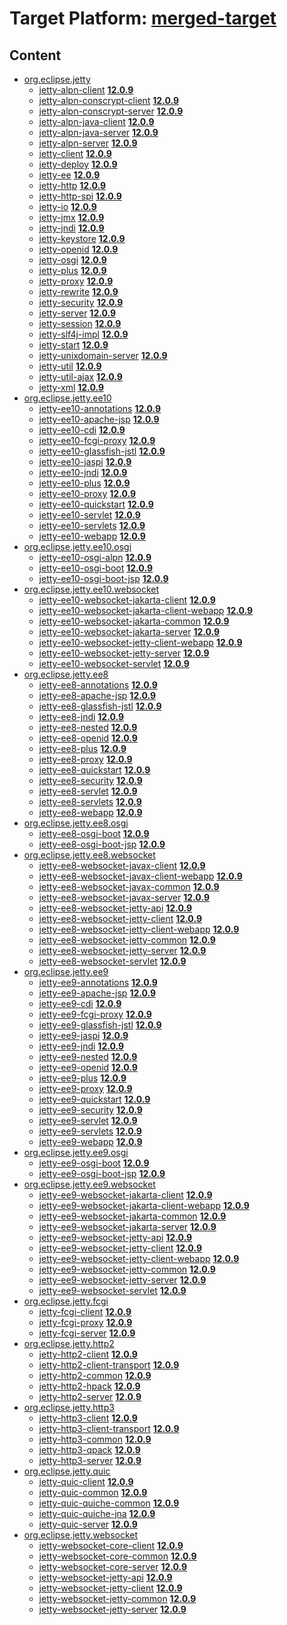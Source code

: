 # Target Platform: [merged-target](https://github.com/eclipse-orbit/orbit-simrel/blob/main/maven-jetty/tp/MavenJetty.target)

## Content
 - [org.eclipse.jetty](https://repo1.maven.org/maven2/org/eclipse/jetty/)
    - [jetty-alpn-client](https://repo1.maven.org/maven2/org/eclipse/jetty/jetty-alpn-client/) **[12.0.9](https://repo1.maven.org/maven2/org/eclipse/jetty/jetty-alpn-client/12.0.9)**
    - [jetty-alpn-conscrypt-client](https://repo1.maven.org/maven2/org/eclipse/jetty/jetty-alpn-conscrypt-client/) **[12.0.9](https://repo1.maven.org/maven2/org/eclipse/jetty/jetty-alpn-conscrypt-client/12.0.9)**
    - [jetty-alpn-conscrypt-server](https://repo1.maven.org/maven2/org/eclipse/jetty/jetty-alpn-conscrypt-server/) **[12.0.9](https://repo1.maven.org/maven2/org/eclipse/jetty/jetty-alpn-conscrypt-server/12.0.9)**
    - [jetty-alpn-java-client](https://repo1.maven.org/maven2/org/eclipse/jetty/jetty-alpn-java-client/) **[12.0.9](https://repo1.maven.org/maven2/org/eclipse/jetty/jetty-alpn-java-client/12.0.9)**
    - [jetty-alpn-java-server](https://repo1.maven.org/maven2/org/eclipse/jetty/jetty-alpn-java-server/) **[12.0.9](https://repo1.maven.org/maven2/org/eclipse/jetty/jetty-alpn-java-server/12.0.9)**
    - [jetty-alpn-server](https://repo1.maven.org/maven2/org/eclipse/jetty/jetty-alpn-server/) **[12.0.9](https://repo1.maven.org/maven2/org/eclipse/jetty/jetty-alpn-server/12.0.9)**
    - [jetty-client](https://repo1.maven.org/maven2/org/eclipse/jetty/jetty-client/) **[12.0.9](https://repo1.maven.org/maven2/org/eclipse/jetty/jetty-client/12.0.9)**
    - [jetty-deploy](https://repo1.maven.org/maven2/org/eclipse/jetty/jetty-deploy/) **[12.0.9](https://repo1.maven.org/maven2/org/eclipse/jetty/jetty-deploy/12.0.9)**
    - [jetty-ee](https://repo1.maven.org/maven2/org/eclipse/jetty/jetty-ee/) **[12.0.9](https://repo1.maven.org/maven2/org/eclipse/jetty/jetty-ee/12.0.9)**
    - [jetty-http](https://repo1.maven.org/maven2/org/eclipse/jetty/jetty-http/) **[12.0.9](https://repo1.maven.org/maven2/org/eclipse/jetty/jetty-http/12.0.9)**
    - [jetty-http-spi](https://repo1.maven.org/maven2/org/eclipse/jetty/jetty-http-spi/) **[12.0.9](https://repo1.maven.org/maven2/org/eclipse/jetty/jetty-http-spi/12.0.9)**
    - [jetty-io](https://repo1.maven.org/maven2/org/eclipse/jetty/jetty-io/) **[12.0.9](https://repo1.maven.org/maven2/org/eclipse/jetty/jetty-io/12.0.9)**
    - [jetty-jmx](https://repo1.maven.org/maven2/org/eclipse/jetty/jetty-jmx/) **[12.0.9](https://repo1.maven.org/maven2/org/eclipse/jetty/jetty-jmx/12.0.9)**
    - [jetty-jndi](https://repo1.maven.org/maven2/org/eclipse/jetty/jetty-jndi/) **[12.0.9](https://repo1.maven.org/maven2/org/eclipse/jetty/jetty-jndi/12.0.9)**
    - [jetty-keystore](https://repo1.maven.org/maven2/org/eclipse/jetty/jetty-keystore/) **[12.0.9](https://repo1.maven.org/maven2/org/eclipse/jetty/jetty-keystore/12.0.9)**
    - [jetty-openid](https://repo1.maven.org/maven2/org/eclipse/jetty/jetty-openid/) **[12.0.9](https://repo1.maven.org/maven2/org/eclipse/jetty/jetty-openid/12.0.9)**
    - [jetty-osgi](https://repo1.maven.org/maven2/org/eclipse/jetty/jetty-osgi/) **[12.0.9](https://repo1.maven.org/maven2/org/eclipse/jetty/jetty-osgi/12.0.9)**
    - [jetty-plus](https://repo1.maven.org/maven2/org/eclipse/jetty/jetty-plus/) **[12.0.9](https://repo1.maven.org/maven2/org/eclipse/jetty/jetty-plus/12.0.9)**
    - [jetty-proxy](https://repo1.maven.org/maven2/org/eclipse/jetty/jetty-proxy/) **[12.0.9](https://repo1.maven.org/maven2/org/eclipse/jetty/jetty-proxy/12.0.9)**
    - [jetty-rewrite](https://repo1.maven.org/maven2/org/eclipse/jetty/jetty-rewrite/) **[12.0.9](https://repo1.maven.org/maven2/org/eclipse/jetty/jetty-rewrite/12.0.9)**
    - [jetty-security](https://repo1.maven.org/maven2/org/eclipse/jetty/jetty-security/) **[12.0.9](https://repo1.maven.org/maven2/org/eclipse/jetty/jetty-security/12.0.9)**
    - [jetty-server](https://repo1.maven.org/maven2/org/eclipse/jetty/jetty-server/) **[12.0.9](https://repo1.maven.org/maven2/org/eclipse/jetty/jetty-server/12.0.9)**
    - [jetty-session](https://repo1.maven.org/maven2/org/eclipse/jetty/jetty-session/) **[12.0.9](https://repo1.maven.org/maven2/org/eclipse/jetty/jetty-session/12.0.9)**
    - [jetty-slf4j-impl](https://repo1.maven.org/maven2/org/eclipse/jetty/jetty-slf4j-impl/) **[12.0.9](https://repo1.maven.org/maven2/org/eclipse/jetty/jetty-slf4j-impl/12.0.9)**
    - [jetty-start](https://repo1.maven.org/maven2/org/eclipse/jetty/jetty-start/) **[12.0.9](https://repo1.maven.org/maven2/org/eclipse/jetty/jetty-start/12.0.9)**
    - [jetty-unixdomain-server](https://repo1.maven.org/maven2/org/eclipse/jetty/jetty-unixdomain-server/) **[12.0.9](https://repo1.maven.org/maven2/org/eclipse/jetty/jetty-unixdomain-server/12.0.9)**
    - [jetty-util](https://repo1.maven.org/maven2/org/eclipse/jetty/jetty-util/) **[12.0.9](https://repo1.maven.org/maven2/org/eclipse/jetty/jetty-util/12.0.9)**
    - [jetty-util-ajax](https://repo1.maven.org/maven2/org/eclipse/jetty/jetty-util-ajax/) **[12.0.9](https://repo1.maven.org/maven2/org/eclipse/jetty/jetty-util-ajax/12.0.9)**
    - [jetty-xml](https://repo1.maven.org/maven2/org/eclipse/jetty/jetty-xml/) **[12.0.9](https://repo1.maven.org/maven2/org/eclipse/jetty/jetty-xml/12.0.9)**
 - [org.eclipse.jetty.ee10](https://repo1.maven.org/maven2/org/eclipse/jetty/ee10/)
    - [jetty-ee10-annotations](https://repo1.maven.org/maven2/org/eclipse/jetty/ee10/jetty-ee10-annotations/) **[12.0.9](https://repo1.maven.org/maven2/org/eclipse/jetty/ee10/jetty-ee10-annotations/12.0.9)**
    - [jetty-ee10-apache-jsp](https://repo1.maven.org/maven2/org/eclipse/jetty/ee10/jetty-ee10-apache-jsp/) **[12.0.9](https://repo1.maven.org/maven2/org/eclipse/jetty/ee10/jetty-ee10-apache-jsp/12.0.9)**
    - [jetty-ee10-cdi](https://repo1.maven.org/maven2/org/eclipse/jetty/ee10/jetty-ee10-cdi/) **[12.0.9](https://repo1.maven.org/maven2/org/eclipse/jetty/ee10/jetty-ee10-cdi/12.0.9)**
    - [jetty-ee10-fcgi-proxy](https://repo1.maven.org/maven2/org/eclipse/jetty/ee10/jetty-ee10-fcgi-proxy/) **[12.0.9](https://repo1.maven.org/maven2/org/eclipse/jetty/ee10/jetty-ee10-fcgi-proxy/12.0.9)**
    - [jetty-ee10-glassfish-jstl](https://repo1.maven.org/maven2/org/eclipse/jetty/ee10/jetty-ee10-glassfish-jstl/) **[12.0.9](https://repo1.maven.org/maven2/org/eclipse/jetty/ee10/jetty-ee10-glassfish-jstl/12.0.9)**
    - [jetty-ee10-jaspi](https://repo1.maven.org/maven2/org/eclipse/jetty/ee10/jetty-ee10-jaspi/) **[12.0.9](https://repo1.maven.org/maven2/org/eclipse/jetty/ee10/jetty-ee10-jaspi/12.0.9)**
    - [jetty-ee10-jndi](https://repo1.maven.org/maven2/org/eclipse/jetty/ee10/jetty-ee10-jndi/) **[12.0.9](https://repo1.maven.org/maven2/org/eclipse/jetty/ee10/jetty-ee10-jndi/12.0.9)**
    - [jetty-ee10-plus](https://repo1.maven.org/maven2/org/eclipse/jetty/ee10/jetty-ee10-plus/) **[12.0.9](https://repo1.maven.org/maven2/org/eclipse/jetty/ee10/jetty-ee10-plus/12.0.9)**
    - [jetty-ee10-proxy](https://repo1.maven.org/maven2/org/eclipse/jetty/ee10/jetty-ee10-proxy/) **[12.0.9](https://repo1.maven.org/maven2/org/eclipse/jetty/ee10/jetty-ee10-proxy/12.0.9)**
    - [jetty-ee10-quickstart](https://repo1.maven.org/maven2/org/eclipse/jetty/ee10/jetty-ee10-quickstart/) **[12.0.9](https://repo1.maven.org/maven2/org/eclipse/jetty/ee10/jetty-ee10-quickstart/12.0.9)**
    - [jetty-ee10-servlet](https://repo1.maven.org/maven2/org/eclipse/jetty/ee10/jetty-ee10-servlet/) **[12.0.9](https://repo1.maven.org/maven2/org/eclipse/jetty/ee10/jetty-ee10-servlet/12.0.9)**
    - [jetty-ee10-servlets](https://repo1.maven.org/maven2/org/eclipse/jetty/ee10/jetty-ee10-servlets/) **[12.0.9](https://repo1.maven.org/maven2/org/eclipse/jetty/ee10/jetty-ee10-servlets/12.0.9)**
    - [jetty-ee10-webapp](https://repo1.maven.org/maven2/org/eclipse/jetty/ee10/jetty-ee10-webapp/) **[12.0.9](https://repo1.maven.org/maven2/org/eclipse/jetty/ee10/jetty-ee10-webapp/12.0.9)**
 - [org.eclipse.jetty.ee10.osgi](https://repo1.maven.org/maven2/org/eclipse/jetty/ee10/osgi/)
    - [jetty-ee10-osgi-alpn](https://repo1.maven.org/maven2/org/eclipse/jetty/ee10/osgi/jetty-ee10-osgi-alpn/) **[12.0.9](https://repo1.maven.org/maven2/org/eclipse/jetty/ee10/osgi/jetty-ee10-osgi-alpn/12.0.9)**
    - [jetty-ee10-osgi-boot](https://repo1.maven.org/maven2/org/eclipse/jetty/ee10/osgi/jetty-ee10-osgi-boot/) **[12.0.9](https://repo1.maven.org/maven2/org/eclipse/jetty/ee10/osgi/jetty-ee10-osgi-boot/12.0.9)**
    - [jetty-ee10-osgi-boot-jsp](https://repo1.maven.org/maven2/org/eclipse/jetty/ee10/osgi/jetty-ee10-osgi-boot-jsp/) **[12.0.9](https://repo1.maven.org/maven2/org/eclipse/jetty/ee10/osgi/jetty-ee10-osgi-boot-jsp/12.0.9)**
 - [org.eclipse.jetty.ee10.websocket](https://repo1.maven.org/maven2/org/eclipse/jetty/ee10/websocket/)
    - [jetty-ee10-websocket-jakarta-client](https://repo1.maven.org/maven2/org/eclipse/jetty/ee10/websocket/jetty-ee10-websocket-jakarta-client/) **[12.0.9](https://repo1.maven.org/maven2/org/eclipse/jetty/ee10/websocket/jetty-ee10-websocket-jakarta-client/12.0.9)**
    - [jetty-ee10-websocket-jakarta-client-webapp](https://repo1.maven.org/maven2/org/eclipse/jetty/ee10/websocket/jetty-ee10-websocket-jakarta-client-webapp/) **[12.0.9](https://repo1.maven.org/maven2/org/eclipse/jetty/ee10/websocket/jetty-ee10-websocket-jakarta-client-webapp/12.0.9)**
    - [jetty-ee10-websocket-jakarta-common](https://repo1.maven.org/maven2/org/eclipse/jetty/ee10/websocket/jetty-ee10-websocket-jakarta-common/) **[12.0.9](https://repo1.maven.org/maven2/org/eclipse/jetty/ee10/websocket/jetty-ee10-websocket-jakarta-common/12.0.9)**
    - [jetty-ee10-websocket-jakarta-server](https://repo1.maven.org/maven2/org/eclipse/jetty/ee10/websocket/jetty-ee10-websocket-jakarta-server/) **[12.0.9](https://repo1.maven.org/maven2/org/eclipse/jetty/ee10/websocket/jetty-ee10-websocket-jakarta-server/12.0.9)**
    - [jetty-ee10-websocket-jetty-client-webapp](https://repo1.maven.org/maven2/org/eclipse/jetty/ee10/websocket/jetty-ee10-websocket-jetty-client-webapp/) **[12.0.9](https://repo1.maven.org/maven2/org/eclipse/jetty/ee10/websocket/jetty-ee10-websocket-jetty-client-webapp/12.0.9)**
    - [jetty-ee10-websocket-jetty-server](https://repo1.maven.org/maven2/org/eclipse/jetty/ee10/websocket/jetty-ee10-websocket-jetty-server/) **[12.0.9](https://repo1.maven.org/maven2/org/eclipse/jetty/ee10/websocket/jetty-ee10-websocket-jetty-server/12.0.9)**
    - [jetty-ee10-websocket-servlet](https://repo1.maven.org/maven2/org/eclipse/jetty/ee10/websocket/jetty-ee10-websocket-servlet/) **[12.0.9](https://repo1.maven.org/maven2/org/eclipse/jetty/ee10/websocket/jetty-ee10-websocket-servlet/12.0.9)**
 - [org.eclipse.jetty.ee8](https://repo1.maven.org/maven2/org/eclipse/jetty/ee8/)
    - [jetty-ee8-annotations](https://repo1.maven.org/maven2/org/eclipse/jetty/ee8/jetty-ee8-annotations/) **[12.0.9](https://repo1.maven.org/maven2/org/eclipse/jetty/ee8/jetty-ee8-annotations/12.0.9)**
    - [jetty-ee8-apache-jsp](https://repo1.maven.org/maven2/org/eclipse/jetty/ee8/jetty-ee8-apache-jsp/) **[12.0.9](https://repo1.maven.org/maven2/org/eclipse/jetty/ee8/jetty-ee8-apache-jsp/12.0.9)**
    - [jetty-ee8-glassfish-jstl](https://repo1.maven.org/maven2/org/eclipse/jetty/ee8/jetty-ee8-glassfish-jstl/) **[12.0.9](https://repo1.maven.org/maven2/org/eclipse/jetty/ee8/jetty-ee8-glassfish-jstl/12.0.9)**
    - [jetty-ee8-jndi](https://repo1.maven.org/maven2/org/eclipse/jetty/ee8/jetty-ee8-jndi/) **[12.0.9](https://repo1.maven.org/maven2/org/eclipse/jetty/ee8/jetty-ee8-jndi/12.0.9)**
    - [jetty-ee8-nested](https://repo1.maven.org/maven2/org/eclipse/jetty/ee8/jetty-ee8-nested/) **[12.0.9](https://repo1.maven.org/maven2/org/eclipse/jetty/ee8/jetty-ee8-nested/12.0.9)**
    - [jetty-ee8-openid](https://repo1.maven.org/maven2/org/eclipse/jetty/ee8/jetty-ee8-openid/) **[12.0.9](https://repo1.maven.org/maven2/org/eclipse/jetty/ee8/jetty-ee8-openid/12.0.9)**
    - [jetty-ee8-plus](https://repo1.maven.org/maven2/org/eclipse/jetty/ee8/jetty-ee8-plus/) **[12.0.9](https://repo1.maven.org/maven2/org/eclipse/jetty/ee8/jetty-ee8-plus/12.0.9)**
    - [jetty-ee8-proxy](https://repo1.maven.org/maven2/org/eclipse/jetty/ee8/jetty-ee8-proxy/) **[12.0.9](https://repo1.maven.org/maven2/org/eclipse/jetty/ee8/jetty-ee8-proxy/12.0.9)**
    - [jetty-ee8-quickstart](https://repo1.maven.org/maven2/org/eclipse/jetty/ee8/jetty-ee8-quickstart/) **[12.0.9](https://repo1.maven.org/maven2/org/eclipse/jetty/ee8/jetty-ee8-quickstart/12.0.9)**
    - [jetty-ee8-security](https://repo1.maven.org/maven2/org/eclipse/jetty/ee8/jetty-ee8-security/) **[12.0.9](https://repo1.maven.org/maven2/org/eclipse/jetty/ee8/jetty-ee8-security/12.0.9)**
    - [jetty-ee8-servlet](https://repo1.maven.org/maven2/org/eclipse/jetty/ee8/jetty-ee8-servlet/) **[12.0.9](https://repo1.maven.org/maven2/org/eclipse/jetty/ee8/jetty-ee8-servlet/12.0.9)**
    - [jetty-ee8-servlets](https://repo1.maven.org/maven2/org/eclipse/jetty/ee8/jetty-ee8-servlets/) **[12.0.9](https://repo1.maven.org/maven2/org/eclipse/jetty/ee8/jetty-ee8-servlets/12.0.9)**
    - [jetty-ee8-webapp](https://repo1.maven.org/maven2/org/eclipse/jetty/ee8/jetty-ee8-webapp/) **[12.0.9](https://repo1.maven.org/maven2/org/eclipse/jetty/ee8/jetty-ee8-webapp/12.0.9)**
 - [org.eclipse.jetty.ee8.osgi](https://repo1.maven.org/maven2/org/eclipse/jetty/ee8/osgi/)
    - [jetty-ee8-osgi-boot](https://repo1.maven.org/maven2/org/eclipse/jetty/ee8/osgi/jetty-ee8-osgi-boot/) **[12.0.9](https://repo1.maven.org/maven2/org/eclipse/jetty/ee8/osgi/jetty-ee8-osgi-boot/12.0.9)**
    - [jetty-ee8-osgi-boot-jsp](https://repo1.maven.org/maven2/org/eclipse/jetty/ee8/osgi/jetty-ee8-osgi-boot-jsp/) **[12.0.9](https://repo1.maven.org/maven2/org/eclipse/jetty/ee8/osgi/jetty-ee8-osgi-boot-jsp/12.0.9)**
 - [org.eclipse.jetty.ee8.websocket](https://repo1.maven.org/maven2/org/eclipse/jetty/ee8/websocket/)
    - [jetty-ee8-websocket-javax-client](https://repo1.maven.org/maven2/org/eclipse/jetty/ee8/websocket/jetty-ee8-websocket-javax-client/) **[12.0.9](https://repo1.maven.org/maven2/org/eclipse/jetty/ee8/websocket/jetty-ee8-websocket-javax-client/12.0.9)**
    - [jetty-ee8-websocket-javax-client-webapp](https://repo1.maven.org/maven2/org/eclipse/jetty/ee8/websocket/jetty-ee8-websocket-javax-client-webapp/) **[12.0.9](https://repo1.maven.org/maven2/org/eclipse/jetty/ee8/websocket/jetty-ee8-websocket-javax-client-webapp/12.0.9)**
    - [jetty-ee8-websocket-javax-common](https://repo1.maven.org/maven2/org/eclipse/jetty/ee8/websocket/jetty-ee8-websocket-javax-common/) **[12.0.9](https://repo1.maven.org/maven2/org/eclipse/jetty/ee8/websocket/jetty-ee8-websocket-javax-common/12.0.9)**
    - [jetty-ee8-websocket-javax-server](https://repo1.maven.org/maven2/org/eclipse/jetty/ee8/websocket/jetty-ee8-websocket-javax-server/) **[12.0.9](https://repo1.maven.org/maven2/org/eclipse/jetty/ee8/websocket/jetty-ee8-websocket-javax-server/12.0.9)**
    - [jetty-ee8-websocket-jetty-api](https://repo1.maven.org/maven2/org/eclipse/jetty/ee8/websocket/jetty-ee8-websocket-jetty-api/) **[12.0.9](https://repo1.maven.org/maven2/org/eclipse/jetty/ee8/websocket/jetty-ee8-websocket-jetty-api/12.0.9)**
    - [jetty-ee8-websocket-jetty-client](https://repo1.maven.org/maven2/org/eclipse/jetty/ee8/websocket/jetty-ee8-websocket-jetty-client/) **[12.0.9](https://repo1.maven.org/maven2/org/eclipse/jetty/ee8/websocket/jetty-ee8-websocket-jetty-client/12.0.9)**
    - [jetty-ee8-websocket-jetty-client-webapp](https://repo1.maven.org/maven2/org/eclipse/jetty/ee8/websocket/jetty-ee8-websocket-jetty-client-webapp/) **[12.0.9](https://repo1.maven.org/maven2/org/eclipse/jetty/ee8/websocket/jetty-ee8-websocket-jetty-client-webapp/12.0.9)**
    - [jetty-ee8-websocket-jetty-common](https://repo1.maven.org/maven2/org/eclipse/jetty/ee8/websocket/jetty-ee8-websocket-jetty-common/) **[12.0.9](https://repo1.maven.org/maven2/org/eclipse/jetty/ee8/websocket/jetty-ee8-websocket-jetty-common/12.0.9)**
    - [jetty-ee8-websocket-jetty-server](https://repo1.maven.org/maven2/org/eclipse/jetty/ee8/websocket/jetty-ee8-websocket-jetty-server/) **[12.0.9](https://repo1.maven.org/maven2/org/eclipse/jetty/ee8/websocket/jetty-ee8-websocket-jetty-server/12.0.9)**
    - [jetty-ee8-websocket-servlet](https://repo1.maven.org/maven2/org/eclipse/jetty/ee8/websocket/jetty-ee8-websocket-servlet/) **[12.0.9](https://repo1.maven.org/maven2/org/eclipse/jetty/ee8/websocket/jetty-ee8-websocket-servlet/12.0.9)**
 - [org.eclipse.jetty.ee9](https://repo1.maven.org/maven2/org/eclipse/jetty/ee9/)
    - [jetty-ee9-annotations](https://repo1.maven.org/maven2/org/eclipse/jetty/ee9/jetty-ee9-annotations/) **[12.0.9](https://repo1.maven.org/maven2/org/eclipse/jetty/ee9/jetty-ee9-annotations/12.0.9)**
    - [jetty-ee9-apache-jsp](https://repo1.maven.org/maven2/org/eclipse/jetty/ee9/jetty-ee9-apache-jsp/) **[12.0.9](https://repo1.maven.org/maven2/org/eclipse/jetty/ee9/jetty-ee9-apache-jsp/12.0.9)**
    - [jetty-ee9-cdi](https://repo1.maven.org/maven2/org/eclipse/jetty/ee9/jetty-ee9-cdi/) **[12.0.9](https://repo1.maven.org/maven2/org/eclipse/jetty/ee9/jetty-ee9-cdi/12.0.9)**
    - [jetty-ee9-fcgi-proxy](https://repo1.maven.org/maven2/org/eclipse/jetty/ee9/jetty-ee9-fcgi-proxy/) **[12.0.9](https://repo1.maven.org/maven2/org/eclipse/jetty/ee9/jetty-ee9-fcgi-proxy/12.0.9)**
    - [jetty-ee9-glassfish-jstl](https://repo1.maven.org/maven2/org/eclipse/jetty/ee9/jetty-ee9-glassfish-jstl/) **[12.0.9](https://repo1.maven.org/maven2/org/eclipse/jetty/ee9/jetty-ee9-glassfish-jstl/12.0.9)**
    - [jetty-ee9-jaspi](https://repo1.maven.org/maven2/org/eclipse/jetty/ee9/jetty-ee9-jaspi/) **[12.0.9](https://repo1.maven.org/maven2/org/eclipse/jetty/ee9/jetty-ee9-jaspi/12.0.9)**
    - [jetty-ee9-jndi](https://repo1.maven.org/maven2/org/eclipse/jetty/ee9/jetty-ee9-jndi/) **[12.0.9](https://repo1.maven.org/maven2/org/eclipse/jetty/ee9/jetty-ee9-jndi/12.0.9)**
    - [jetty-ee9-nested](https://repo1.maven.org/maven2/org/eclipse/jetty/ee9/jetty-ee9-nested/) **[12.0.9](https://repo1.maven.org/maven2/org/eclipse/jetty/ee9/jetty-ee9-nested/12.0.9)**
    - [jetty-ee9-openid](https://repo1.maven.org/maven2/org/eclipse/jetty/ee9/jetty-ee9-openid/) **[12.0.9](https://repo1.maven.org/maven2/org/eclipse/jetty/ee9/jetty-ee9-openid/12.0.9)**
    - [jetty-ee9-plus](https://repo1.maven.org/maven2/org/eclipse/jetty/ee9/jetty-ee9-plus/) **[12.0.9](https://repo1.maven.org/maven2/org/eclipse/jetty/ee9/jetty-ee9-plus/12.0.9)**
    - [jetty-ee9-proxy](https://repo1.maven.org/maven2/org/eclipse/jetty/ee9/jetty-ee9-proxy/) **[12.0.9](https://repo1.maven.org/maven2/org/eclipse/jetty/ee9/jetty-ee9-proxy/12.0.9)**
    - [jetty-ee9-quickstart](https://repo1.maven.org/maven2/org/eclipse/jetty/ee9/jetty-ee9-quickstart/) **[12.0.9](https://repo1.maven.org/maven2/org/eclipse/jetty/ee9/jetty-ee9-quickstart/12.0.9)**
    - [jetty-ee9-security](https://repo1.maven.org/maven2/org/eclipse/jetty/ee9/jetty-ee9-security/) **[12.0.9](https://repo1.maven.org/maven2/org/eclipse/jetty/ee9/jetty-ee9-security/12.0.9)**
    - [jetty-ee9-servlet](https://repo1.maven.org/maven2/org/eclipse/jetty/ee9/jetty-ee9-servlet/) **[12.0.9](https://repo1.maven.org/maven2/org/eclipse/jetty/ee9/jetty-ee9-servlet/12.0.9)**
    - [jetty-ee9-servlets](https://repo1.maven.org/maven2/org/eclipse/jetty/ee9/jetty-ee9-servlets/) **[12.0.9](https://repo1.maven.org/maven2/org/eclipse/jetty/ee9/jetty-ee9-servlets/12.0.9)**
    - [jetty-ee9-webapp](https://repo1.maven.org/maven2/org/eclipse/jetty/ee9/jetty-ee9-webapp/) **[12.0.9](https://repo1.maven.org/maven2/org/eclipse/jetty/ee9/jetty-ee9-webapp/12.0.9)**
 - [org.eclipse.jetty.ee9.osgi](https://repo1.maven.org/maven2/org/eclipse/jetty/ee9/osgi/)
    - [jetty-ee9-osgi-boot](https://repo1.maven.org/maven2/org/eclipse/jetty/ee9/osgi/jetty-ee9-osgi-boot/) **[12.0.9](https://repo1.maven.org/maven2/org/eclipse/jetty/ee9/osgi/jetty-ee9-osgi-boot/12.0.9)**
    - [jetty-ee9-osgi-boot-jsp](https://repo1.maven.org/maven2/org/eclipse/jetty/ee9/osgi/jetty-ee9-osgi-boot-jsp/) **[12.0.9](https://repo1.maven.org/maven2/org/eclipse/jetty/ee9/osgi/jetty-ee9-osgi-boot-jsp/12.0.9)**
 - [org.eclipse.jetty.ee9.websocket](https://repo1.maven.org/maven2/org/eclipse/jetty/ee9/websocket/)
    - [jetty-ee9-websocket-jakarta-client](https://repo1.maven.org/maven2/org/eclipse/jetty/ee9/websocket/jetty-ee9-websocket-jakarta-client/) **[12.0.9](https://repo1.maven.org/maven2/org/eclipse/jetty/ee9/websocket/jetty-ee9-websocket-jakarta-client/12.0.9)**
    - [jetty-ee9-websocket-jakarta-client-webapp](https://repo1.maven.org/maven2/org/eclipse/jetty/ee9/websocket/jetty-ee9-websocket-jakarta-client-webapp/) **[12.0.9](https://repo1.maven.org/maven2/org/eclipse/jetty/ee9/websocket/jetty-ee9-websocket-jakarta-client-webapp/12.0.9)**
    - [jetty-ee9-websocket-jakarta-common](https://repo1.maven.org/maven2/org/eclipse/jetty/ee9/websocket/jetty-ee9-websocket-jakarta-common/) **[12.0.9](https://repo1.maven.org/maven2/org/eclipse/jetty/ee9/websocket/jetty-ee9-websocket-jakarta-common/12.0.9)**
    - [jetty-ee9-websocket-jakarta-server](https://repo1.maven.org/maven2/org/eclipse/jetty/ee9/websocket/jetty-ee9-websocket-jakarta-server/) **[12.0.9](https://repo1.maven.org/maven2/org/eclipse/jetty/ee9/websocket/jetty-ee9-websocket-jakarta-server/12.0.9)**
    - [jetty-ee9-websocket-jetty-api](https://repo1.maven.org/maven2/org/eclipse/jetty/ee9/websocket/jetty-ee9-websocket-jetty-api/) **[12.0.9](https://repo1.maven.org/maven2/org/eclipse/jetty/ee9/websocket/jetty-ee9-websocket-jetty-api/12.0.9)**
    - [jetty-ee9-websocket-jetty-client](https://repo1.maven.org/maven2/org/eclipse/jetty/ee9/websocket/jetty-ee9-websocket-jetty-client/) **[12.0.9](https://repo1.maven.org/maven2/org/eclipse/jetty/ee9/websocket/jetty-ee9-websocket-jetty-client/12.0.9)**
    - [jetty-ee9-websocket-jetty-client-webapp](https://repo1.maven.org/maven2/org/eclipse/jetty/ee9/websocket/jetty-ee9-websocket-jetty-client-webapp/) **[12.0.9](https://repo1.maven.org/maven2/org/eclipse/jetty/ee9/websocket/jetty-ee9-websocket-jetty-client-webapp/12.0.9)**
    - [jetty-ee9-websocket-jetty-common](https://repo1.maven.org/maven2/org/eclipse/jetty/ee9/websocket/jetty-ee9-websocket-jetty-common/) **[12.0.9](https://repo1.maven.org/maven2/org/eclipse/jetty/ee9/websocket/jetty-ee9-websocket-jetty-common/12.0.9)**
    - [jetty-ee9-websocket-jetty-server](https://repo1.maven.org/maven2/org/eclipse/jetty/ee9/websocket/jetty-ee9-websocket-jetty-server/) **[12.0.9](https://repo1.maven.org/maven2/org/eclipse/jetty/ee9/websocket/jetty-ee9-websocket-jetty-server/12.0.9)**
    - [jetty-ee9-websocket-servlet](https://repo1.maven.org/maven2/org/eclipse/jetty/ee9/websocket/jetty-ee9-websocket-servlet/) **[12.0.9](https://repo1.maven.org/maven2/org/eclipse/jetty/ee9/websocket/jetty-ee9-websocket-servlet/12.0.9)**
 - [org.eclipse.jetty.fcgi](https://repo1.maven.org/maven2/org/eclipse/jetty/fcgi/)
    - [jetty-fcgi-client](https://repo1.maven.org/maven2/org/eclipse/jetty/fcgi/jetty-fcgi-client/) **[12.0.9](https://repo1.maven.org/maven2/org/eclipse/jetty/fcgi/jetty-fcgi-client/12.0.9)**
    - [jetty-fcgi-proxy](https://repo1.maven.org/maven2/org/eclipse/jetty/fcgi/jetty-fcgi-proxy/) **[12.0.9](https://repo1.maven.org/maven2/org/eclipse/jetty/fcgi/jetty-fcgi-proxy/12.0.9)**
    - [jetty-fcgi-server](https://repo1.maven.org/maven2/org/eclipse/jetty/fcgi/jetty-fcgi-server/) **[12.0.9](https://repo1.maven.org/maven2/org/eclipse/jetty/fcgi/jetty-fcgi-server/12.0.9)**
 - [org.eclipse.jetty.http2](https://repo1.maven.org/maven2/org/eclipse/jetty/http2/)
    - [jetty-http2-client](https://repo1.maven.org/maven2/org/eclipse/jetty/http2/jetty-http2-client/) **[12.0.9](https://repo1.maven.org/maven2/org/eclipse/jetty/http2/jetty-http2-client/12.0.9)**
    - [jetty-http2-client-transport](https://repo1.maven.org/maven2/org/eclipse/jetty/http2/jetty-http2-client-transport/) **[12.0.9](https://repo1.maven.org/maven2/org/eclipse/jetty/http2/jetty-http2-client-transport/12.0.9)**
    - [jetty-http2-common](https://repo1.maven.org/maven2/org/eclipse/jetty/http2/jetty-http2-common/) **[12.0.9](https://repo1.maven.org/maven2/org/eclipse/jetty/http2/jetty-http2-common/12.0.9)**
    - [jetty-http2-hpack](https://repo1.maven.org/maven2/org/eclipse/jetty/http2/jetty-http2-hpack/) **[12.0.9](https://repo1.maven.org/maven2/org/eclipse/jetty/http2/jetty-http2-hpack/12.0.9)**
    - [jetty-http2-server](https://repo1.maven.org/maven2/org/eclipse/jetty/http2/jetty-http2-server/) **[12.0.9](https://repo1.maven.org/maven2/org/eclipse/jetty/http2/jetty-http2-server/12.0.9)**
 - [org.eclipse.jetty.http3](https://repo1.maven.org/maven2/org/eclipse/jetty/http3/)
    - [jetty-http3-client](https://repo1.maven.org/maven2/org/eclipse/jetty/http3/jetty-http3-client/) **[12.0.9](https://repo1.maven.org/maven2/org/eclipse/jetty/http3/jetty-http3-client/12.0.9)**
    - [jetty-http3-client-transport](https://repo1.maven.org/maven2/org/eclipse/jetty/http3/jetty-http3-client-transport/) **[12.0.9](https://repo1.maven.org/maven2/org/eclipse/jetty/http3/jetty-http3-client-transport/12.0.9)**
    - [jetty-http3-common](https://repo1.maven.org/maven2/org/eclipse/jetty/http3/jetty-http3-common/) **[12.0.9](https://repo1.maven.org/maven2/org/eclipse/jetty/http3/jetty-http3-common/12.0.9)**
    - [jetty-http3-qpack](https://repo1.maven.org/maven2/org/eclipse/jetty/http3/jetty-http3-qpack/) **[12.0.9](https://repo1.maven.org/maven2/org/eclipse/jetty/http3/jetty-http3-qpack/12.0.9)**
    - [jetty-http3-server](https://repo1.maven.org/maven2/org/eclipse/jetty/http3/jetty-http3-server/) **[12.0.9](https://repo1.maven.org/maven2/org/eclipse/jetty/http3/jetty-http3-server/12.0.9)**
 - [org.eclipse.jetty.quic](https://repo1.maven.org/maven2/org/eclipse/jetty/quic/)
    - [jetty-quic-client](https://repo1.maven.org/maven2/org/eclipse/jetty/quic/jetty-quic-client/) **[12.0.9](https://repo1.maven.org/maven2/org/eclipse/jetty/quic/jetty-quic-client/12.0.9)**
    - [jetty-quic-common](https://repo1.maven.org/maven2/org/eclipse/jetty/quic/jetty-quic-common/) **[12.0.9](https://repo1.maven.org/maven2/org/eclipse/jetty/quic/jetty-quic-common/12.0.9)**
    - [jetty-quic-quiche-common](https://repo1.maven.org/maven2/org/eclipse/jetty/quic/jetty-quic-quiche-common/) **[12.0.9](https://repo1.maven.org/maven2/org/eclipse/jetty/quic/jetty-quic-quiche-common/12.0.9)**
    - [jetty-quic-quiche-jna](https://repo1.maven.org/maven2/org/eclipse/jetty/quic/jetty-quic-quiche-jna/) **[12.0.9](https://repo1.maven.org/maven2/org/eclipse/jetty/quic/jetty-quic-quiche-jna/12.0.9)**
    - [jetty-quic-server](https://repo1.maven.org/maven2/org/eclipse/jetty/quic/jetty-quic-server/) **[12.0.9](https://repo1.maven.org/maven2/org/eclipse/jetty/quic/jetty-quic-server/12.0.9)**
 - [org.eclipse.jetty.websocket](https://repo1.maven.org/maven2/org/eclipse/jetty/websocket/)
    - [jetty-websocket-core-client](https://repo1.maven.org/maven2/org/eclipse/jetty/websocket/jetty-websocket-core-client/) **[12.0.9](https://repo1.maven.org/maven2/org/eclipse/jetty/websocket/jetty-websocket-core-client/12.0.9)**
    - [jetty-websocket-core-common](https://repo1.maven.org/maven2/org/eclipse/jetty/websocket/jetty-websocket-core-common/) **[12.0.9](https://repo1.maven.org/maven2/org/eclipse/jetty/websocket/jetty-websocket-core-common/12.0.9)**
    - [jetty-websocket-core-server](https://repo1.maven.org/maven2/org/eclipse/jetty/websocket/jetty-websocket-core-server/) **[12.0.9](https://repo1.maven.org/maven2/org/eclipse/jetty/websocket/jetty-websocket-core-server/12.0.9)**
    - [jetty-websocket-jetty-api](https://repo1.maven.org/maven2/org/eclipse/jetty/websocket/jetty-websocket-jetty-api/) **[12.0.9](https://repo1.maven.org/maven2/org/eclipse/jetty/websocket/jetty-websocket-jetty-api/12.0.9)**
    - [jetty-websocket-jetty-client](https://repo1.maven.org/maven2/org/eclipse/jetty/websocket/jetty-websocket-jetty-client/) **[12.0.9](https://repo1.maven.org/maven2/org/eclipse/jetty/websocket/jetty-websocket-jetty-client/12.0.9)**
    - [jetty-websocket-jetty-common](https://repo1.maven.org/maven2/org/eclipse/jetty/websocket/jetty-websocket-jetty-common/) **[12.0.9](https://repo1.maven.org/maven2/org/eclipse/jetty/websocket/jetty-websocket-jetty-common/12.0.9)**
    - [jetty-websocket-jetty-server](https://repo1.maven.org/maven2/org/eclipse/jetty/websocket/jetty-websocket-jetty-server/) **[12.0.9](https://repo1.maven.org/maven2/org/eclipse/jetty/websocket/jetty-websocket-jetty-server/12.0.9)**
